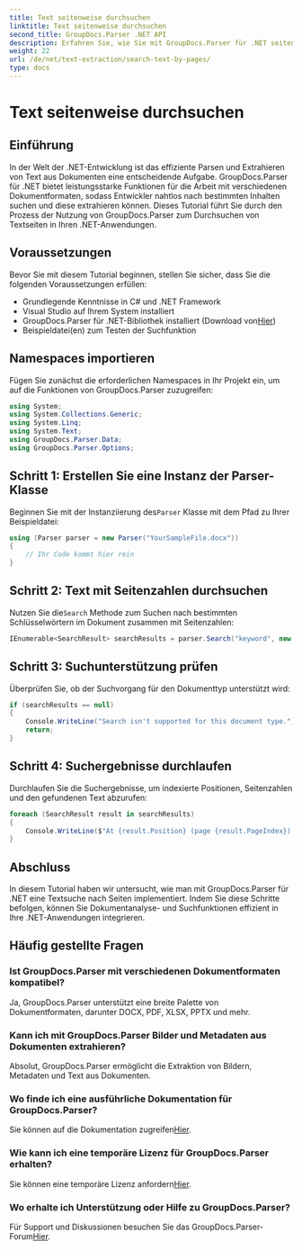 ```yaml
---
title: Text seitenweise durchsuchen
linktitle: Text seitenweise durchsuchen
second_title: GroupDocs.Parser .NET API
description: Erfahren Sie, wie Sie mit GroupDocs.Parser für .NET seitenweise nach Text suchen. Extrahieren Sie effizient spezifische Inhalte aus Dokumenten in Ihren .NET-Anwendungen.
weight: 22
url: /de/net/text-extraction/search-text-by-pages/
type: docs
---
```

# Text seitenweise durchsuchen

## Einführung
In der Welt der .NET-Entwicklung ist das effiziente Parsen und Extrahieren von Text aus Dokumenten eine entscheidende Aufgabe. GroupDocs.Parser für .NET bietet leistungsstarke Funktionen für die Arbeit mit verschiedenen Dokumentformaten, sodass Entwickler nahtlos nach bestimmten Inhalten suchen und diese extrahieren können. Dieses Tutorial führt Sie durch den Prozess der Nutzung von GroupDocs.Parser zum Durchsuchen von Textseiten in Ihren .NET-Anwendungen.
## Voraussetzungen
Bevor Sie mit diesem Tutorial beginnen, stellen Sie sicher, dass Sie die folgenden Voraussetzungen erfüllen:
- Grundlegende Kenntnisse in C# und .NET Framework
- Visual Studio auf Ihrem System installiert
-  GroupDocs.Parser für .NET-Bibliothek installiert (Download von[Hier](https://releases.groupdocs.com/parser/net/))
- Beispieldatei(en) zum Testen der Suchfunktion
## Namespaces importieren
Fügen Sie zunächst die erforderlichen Namespaces in Ihr Projekt ein, um auf die Funktionen von GroupDocs.Parser zuzugreifen:
```csharp
using System;
using System.Collections.Generic;
using System.Linq;
using System.Text;
using GroupDocs.Parser.Data;
using GroupDocs.Parser.Options;
```
## Schritt 1: Erstellen Sie eine Instanz der Parser-Klasse
 Beginnen Sie mit der Instanziierung des`Parser` Klasse mit dem Pfad zu Ihrer Beispieldatei:
```csharp
using (Parser parser = new Parser("YourSampleFile.docx"))
{
    // Ihr Code kommt hier rein
}
```
## Schritt 2: Text mit Seitenzahlen durchsuchen
 Nutzen Sie die`Search` Methode zum Suchen nach bestimmten Schlüsselwörtern im Dokument zusammen mit Seitenzahlen:
```csharp
IEnumerable<SearchResult> searchResults = parser.Search("keyword", new SearchOptions(false, false, false, true));
```
## Schritt 3: Suchunterstützung prüfen
Überprüfen Sie, ob der Suchvorgang für den Dokumenttyp unterstützt wird:
```csharp
if (searchResults == null)
{
    Console.WriteLine("Search isn't supported for this document type.");
    return;
}
```
## Schritt 4: Suchergebnisse durchlaufen
Durchlaufen Sie die Suchergebnisse, um indexierte Positionen, Seitenzahlen und den gefundenen Text abzurufen:
```csharp
foreach (SearchResult result in searchResults)
{
    Console.WriteLine($"At {result.Position} (page {result.PageIndex}): {result.Text}");
}
```
## Abschluss
In diesem Tutorial haben wir untersucht, wie man mit GroupDocs.Parser für .NET eine Textsuche nach Seiten implementiert. Indem Sie diese Schritte befolgen, können Sie Dokumentanalyse- und Suchfunktionen effizient in Ihre .NET-Anwendungen integrieren.

## Häufig gestellte Fragen
### Ist GroupDocs.Parser mit verschiedenen Dokumentformaten kompatibel?
Ja, GroupDocs.Parser unterstützt eine breite Palette von Dokumentformaten, darunter DOCX, PDF, XLSX, PPTX und mehr.
### Kann ich mit GroupDocs.Parser Bilder und Metadaten aus Dokumenten extrahieren?
Absolut, GroupDocs.Parser ermöglicht die Extraktion von Bildern, Metadaten und Text aus Dokumenten.
### Wo finde ich eine ausführliche Dokumentation für GroupDocs.Parser?
 Sie können auf die Dokumentation zugreifen[Hier](https://tutorials.groupdocs.com/parser/net/).
### Wie kann ich eine temporäre Lizenz für GroupDocs.Parser erhalten?
 Sie können eine temporäre Lizenz anfordern[Hier](https://purchase.groupdocs.com/temporary-license/).
### Wo erhalte ich Unterstützung oder Hilfe zu GroupDocs.Parser?
 Für Support und Diskussionen besuchen Sie das GroupDocs.Parser-Forum[Hier](https://forum.groupdocs.com/c/parser/17).